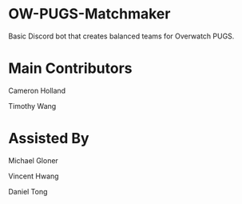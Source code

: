 # OW-PUGS-Matchmaker



Basic Discord bot that creates balanced teams for Overwatch PUGS.



# Main Contributors
Cameron Holland

Timothy Wang

# Assisted By
Michael Gloner

Vincent Hwang

Daniel Tong
